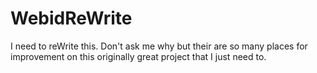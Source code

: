 # WebidReWrite
I need to reWrite this.  Don't ask me why but their are so many places for improvement on this originally great project that I just need to.
